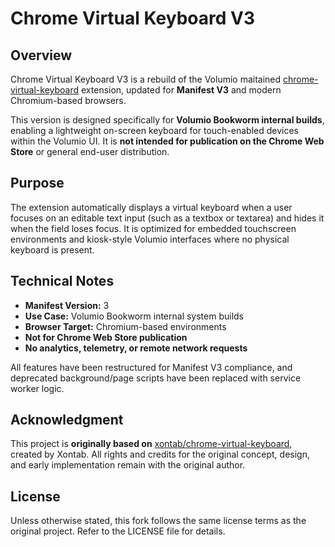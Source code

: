 # Chrome Virtual Keyboard V3

## Overview

Chrome Virtual Keyboard V3 is a rebuild of the Volumio maitained [chrome-virtual-keyboard](https://github.com/volumio/chrome-virtual-keyboard) extension, updated for **Manifest V3** and modern Chromium-based browsers.

This version is designed specifically for **Volumio Bookworm internal builds**, enabling a lightweight on-screen keyboard for touch-enabled devices within the Volumio UI. It is **not intended for publication on the Chrome Web Store** or general end-user distribution.

## Purpose

The extension automatically displays a virtual keyboard when a user focuses on an editable text input (such as a textbox or textarea) and hides it when the field loses focus.
It is optimized for embedded touchscreen environments and kiosk-style Volumio interfaces where no physical keyboard is present.

## Technical Notes

* **Manifest Version:** 3
* **Use Case:** Volumio Bookworm internal system builds
* **Browser Target:** Chromium-based environments
* **Not for Chrome Web Store publication**
* **No analytics, telemetry, or remote network requests**

All features have been restructured for Manifest V3 compliance, and deprecated background/page scripts have been replaced with service worker logic.

## Acknowledgment

This project is **originally based on** [xontab/chrome-virtual-keyboard](https://github.com/xontab/chrome-virtual-keyboard), created by Xontab.
All rights and credits for the original concept, design, and early implementation remain with the original author.

## License

Unless otherwise stated, this fork follows the same license terms as the original project.
Refer to the LICENSE file for details.
